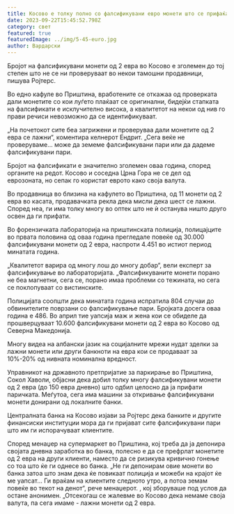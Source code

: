 ```yaml
---
title: Косово е толку полно со фалсификувани евро монети што се прифаќаат како плаќање
date: 2023-09-22T15:45:52.798Z
category: свет
featured: true
featuredImage: ../img/5-45-euro.jpg
author: Вардарски
---
```

Бројот на фалсификувани монети од 2 евра во Косово е зголемен до тој степен што не се ни проверуваат во некои тамошни продавници, пишува Ројтерс.

Во едно кафуле во Приштина, вработените се откажаа од проверката дали монетите со кои луѓето плаќаат се оригинални, бидејќи стапката на фалсификати е исклучително висока, а квалитетот на некои од нив го прави речиси невозможно да се идентификуваат.

„На почетокот сите беа загрижени и проверуваа дали монетите од 2 евра се лажни“, коментира келнерот Ендрит. „Сега веќе не проверуваме... може да земеме фалсификувани пари или да дадеме фалсификувани пари.

Бројот на фалсификати е значително зголемен оваа година, според органите на редот. Косово и соседна Црна Гора не се дел од еврозоната, но сепак го користат еврото како своја валута.

Во продавница во близина на кафулето во Приштина, од 11 монети од 2 евра во касата, продавачката рекла дека мисли дека шест се лажни. Според неа, ги има толку многу во оптек што не ѝ останува ништо друго освен да ги прифати.

Во форензичката лабораторија на приштинската полиција, полицајците во првата половина од оваа година прегледале повеќе од 30.000 фалсификувани монети од 2 евра, наспроти 4.451 во истиот период минатата година.

„Квалитетот варира од многу лош до многу добар“, вели експерт за фалсификување во лабораторијата. „Фалсификуваните монети порано не беа магнетни, сега се, порано имаа проблеми со тежината, но сега се поклопуваат со вистинските.

Полицијата соопшти дека минатата година испратила 804 случаи до обвинителите поврзани со фалсификување пари. Бројката досега оваа година е 486. Во април тие уапсија маж и жена кои се обиделе да прошверцуваат 10.600 фалсификувани монети од 2 евра во Косово од Северна Македонија.

Многу видеа на албански јазик на социјалните мрежи нудат зделки за лажни монети или други банкноти на евра кои се продаваат за 10%-20% од нивната номинална вредност.

Управникот на државното претпријатие за паркирање во Приштина, Сокол Хаволи, објасни дека добил толку многу фалсификувани монети од 2 евра (до 150 евра дневно) што одбил целосно да ја прифати паричката. Меѓутоа, сега има машини за откривање фалсификувани монети донирани од локалните банки.

Централната банка на Косово изјави за Ројтерс дека банките и другите финансиски институции мора да ги пријават сите фалсификувани пари што им ги испорачуваат клиентите.

Според менаџер на супермаркет во Приштина, кој треба да ја депонира својата дневна заработка во банка, полесно е да се префрлат монетите од 2 евра на други клиенти, наместо да се ризикува кривично гонење со тоа што ќе ги однесе во банка. „Не ги депонирам овие монети во банка затоа што знам дека ќе повикаат полиција и можеби на крајот ќе ме уапсат... Ги враќам на клиентите следното утро, а потоа земам повеќе во текот на денот“, рече менаџерот. , кој зборуваше под услов да остане анонимен. „Отсекогаш се жалевме во Косово дека немаме своја валута, па сега имаме - лажни монети од 2 евра.